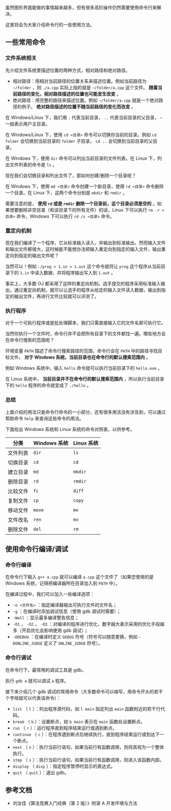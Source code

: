 虽然图形界面能做的事情越来越多，但有很多高阶操作仍然需要使用命令行来解决。

这里将会为大家介绍命令行的一些使用方法。

## 一些常用命令

### 文件系统相关

先介绍文件系统里描述位置的两种方式，相对路径和绝对路径。

-   相对路径：用相对当前路径的位置关系来描述位置。例如当前路径为 `~/folder` ，则 `./a.cpp` 实际上指的就是 `~/folder/a.cpp` 这个文件。 **随着当前路径的变化，相对路径描述的位置也可能发生改变** 。
-   绝对路径：用完整的路径来描述位置。例如 `~/folder/a.cpp` 就是一个绝对路径的例子。 **绝对路径描述的位置不随当前路径的变化而改变** 。

在 Windows/Linux 下，我们用 `.` 代表当前目录， `..` 代表当前目录的父目录， `~` 一般表示用户主目录。

在 Windows/Linux 下，使用 `cd <目录>` 命令可以切换你当前的目录。例如 `cd folder` 会切换到当前目录的 `folder` 子目录， `cd ..` 会切换到当前目录的父目录。

在 Windows 下，使用 `dir` 命令可以列出当前目录的文件列表。在 Linux 下，列出文件列表的命令是 `ls` 。

现在我们会切换目录和列出文件了，那如何创建/删除一个目录呢？

在 Windows 下，使用 `md <目录>` 命令创建一个新目录，使用 `rd <目录>` 命令删除一个目录。在 Linux 下，这两个命令分别是 `mkdir` 和 `rmdir` 。

需要注意的是， **使用 `rd` 或是 `rmdir` 删除一个目录前，这个目录必须是空的** 。如果想要删除非空目录（和该目录下的所有文件）的话，Linux 下可以执行 `rm -r <目录>` 命令，Windows 下可以执行 `rd /s <目录>` 命令。

### 重定向机制

现在我们编译了一个程序，它从标准输入读入，并输出到标准输出。然而输入文件和输出文件都很大，这时候能不能想办法把输入重定向到指定的输入文件，输出重定向到指定的输出文件呢？

当然可以！例如 `./prog < 1.in > 1.out` 这个命令就将让 `prog` 这个程序从当前目录下的 `1.in` 中读入数据，并将程序输出写入到 `1.out` 。

事实上，大多数 OJ 都采用了这样的重定向机制。选手提交的程序采用标准输入输出，通过重定向机制，就可以让选手的程序从给定的输入文件读入数据，输出到指定的输出文件，再进行文件比较就可以评测了。

### 执行程序

对于一个可执行程序或是批处理脚本，我们只需直接输入它的文件名即可执行它。

当然你执行一个文件时，命令行并不会把所有目录下的文件都找一遍。哪些地方会在命令行搜索的范围呢？

环境变量 `PATH` 描述了命令行搜索路径的范围，命令行会在 `PATH` 中的路径寻找目标文件。 **对于 Windows 系统，当前目录也在命令行的默认搜索范围内** 。

例如 Windows 系统中，输入 `hello` 命令就可以执行当前目录下的 `hello.exe` 。

在 Linux 系统中， **当前目录并不在命令行的默认搜索范围内** ，所以执行当前目录下的 `hello` 程序的命令就变成了 `./hello` 。

### 总结

上面介绍的用法只是命令行命令的一小部分，还有很多用法没有涉及到，可以通过帮助命令 `help` 来查询这些命令的用法。

下面给出 Windows 系统和 Linux 系统的命令对照表，以供参考。

| 分类   | Windows 系统 | Linux 系统  |
| ---- | ---------- | --------- |
| 文件列表 |  `dir`     |  `ls`     |
| 切换目录 |  `cd`      |  `cd`     |
| 建立目录 |  `md`      |  `mkdir`  |
| 删除目录 |  `rd`      |  `rmdir`  |
| 比较文件 |  `fc`      |  `diff`   |
| 复制文件 |  `cp`      |  `copy`   |
| 移动文件 |  `move`    |  `mv`     |
| 文件改名 |  `ren`     |  `mv`     |
| 删除文件 |  `del`     |  `rm`     |

## 使用命令行编译/调试

### 命令行编译

在命令行下输入 `g++ a.cpp` 就可以编译 `a.cpp` 这个文件了（如果您使用的是 Windows 系统，记得把编译器所在目录加入到 `PATH` 中）。

在编译过程中，我们可以加入一些编译选项：

-    `-o <文件名>` ：指定编译器输出可执行文件的文件名；
-    `-g` ：在编译时添加调试信息（使用 gdb 调试时需要）；
-    `-Wall` ：显示最多编译警告信息；
-    `-O1` ， `-O2` ， `-O3` ：对编译的程序进行优化，数字越大表示采用的优化手段越多（开启优化会影响使用 gdb 调试）；
-    `-DDEBUG` ：在编译时定义 `DEBUG` 符号（符号可以随意更换，例如 `-DONLINE_JUDGE` 定义了 `ONLINE_JUDGE` 符号）。

### 命令行调试

在命令行下，最常用的调试工具是 gdb。

执行 `gdb a` 就可以调试 `a` 程序。

接下来介绍几个 gdb 调试的常用命令（大多数命令可以缩写，用命令开头的若干个字母就可以代表该命令）：

-    `list` （ `l` ）：列出程序源代码，如 `l main` 指定列出 `main` 函数附近的若干行代码。
-    `break` （ `b` ）：设置断点，如 `b main` 表示在 `main` 函数处设置断点。
-    `run` （ `r` ）：运行程序直到程序结束运行或遇到断点。
-    `continue` （ `c` ）：在程序遇到断点后继续执行，直到程序结束运行或到达下一个断点。
-    `next` （ `n` ）：执行当前行语句，如果当前行有函数调用，则将其视为一个整体执行。
-    `step` （ `s` ）：执行当前行语句，如果当前行有函数调用，则进入该函数内部。
-    `display` （ `disp` ）：指定程序暂停时显示的表达式。
-    `quit` （ `quit` ）：退出 gdb。

## 参考文档

-   刘汝佳《算法竞赛入门经典（第 2 版）》附录 A 开发环境与方法
